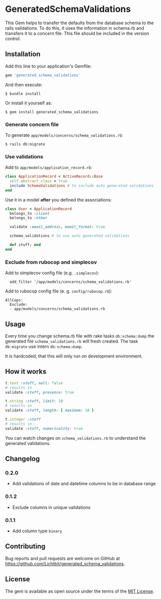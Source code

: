 # GeneratedSchemaValidations

This Gem helps to transfer the defaults from the database schema to the rails validations. To do this, it uses the information in schema.rb and transfers it to a concern file. This file should be included in the version control.

## Installation

Add this line to your application's Gemfile:

```ruby
gem 'generated_schema_validations'
```

And then execute:

    $ bundle install

Or install it yourself as:

    $ gem install generated_schema_validations


### Generate concern file

To generate `app/models/concerns/schema_validations.rb`:

    $ rails db:migrate

### Use validations

Add to `app/models/application_record.rb`:

```ruby
class ApplicationRecord < ActiveRecord::Base
  self.abstract_class = true
  include SchemaValidations # to include auto generated validations
end
```

Use it in a model **after** you defined the associations:

```ruby
class User < ApplicationRecord
  belongs_to :client
  belongs_to :other

  validate :email_address, email_format: true

  schema_validations # to use auto generated validations

  def stuff; end
end
```

### Exclude from rubocop and simplecov

Add to simplecov config file (e.g. `.simplecov`):

```
  add_filter '/app/models/concerns/schema_validations.rb'
```

Add to rubocop config file (e. g. `config/rubocop.rb`):

```
AllCops:
  Exclude:
  - app/models/concerns/schema_validations.rb
```


## Usage

Every time you change schema.rb file with rake tasks `db:schema:dump` the generated file `schema_validations.rb` will fresh created. The task `db:migrate` use intern `db:schema:dump`.

It is hardcoded, that this will only run on development environment.


## How it works

```ruby
t.text :stuff, null: false
# results in
validate :stuff, presence: true

t.string :stuff, limit: 10
# results in
validate :stuff, length: { maximum: 10 }

t.integer :stuff
# results in
validate :stuff, numericality: true
```

You can watch changes on `schema_validations.rb` to understand the generated validations.

## Changelog

### 0.2.0

* Add validations of date and datetime columns to be in database range

### 0.1.2

* Exclude columns in unique validations

### 0.1.1

* Add column type `binary`

## Contributing

Bug reports and pull requests are welcome on GitHub at https://github.com/Lichtbit/generated_schema_validations.


## License

The gem is available as open source under the terms of the [MIT License](https://opensource.org/licenses/MIT).
